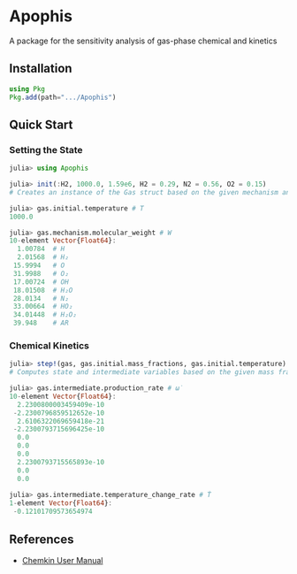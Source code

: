 # Apophis
A package for the sensitivity analysis of gas-phase chemical and kinetics

## Installation
```julia
using Pkg
Pkg.add(path=".../Apophis")
```
## Quick Start
### Setting the State
```julia
julia> using Apophis

julia> init(:H2, 1000.0, 1.59e6, H2 = 0.29, N2 = 0.56, O2 = 0.15)
# Creates an instance of the Gas struct based on the given mechanism and initial conditions

julia> gas.initial.temperature # T
1000.0

julia> gas.mechanism.molecular_weight # W
10-element Vector{Float64}:
  1.00784  # H
  2.01568  # H₂
 15.9994   # O
 31.9988   # O₂
 17.00724  # OH
 18.01508  # H₂O
 28.0134   # N₂
 33.00664  # HO₂
 34.01448  # H₂O₂
 39.948    # AR
```
### Chemical Kinetics
```julia
julia> step!(gas, gas.initial.mass_fractions, gas.initial.temperature)
# Computes state and intermediate variables based on the given mass fractions and temperature

julia> gas.intermediate.production_rate # ω̇
10-element Vector{Float64}:
  2.2300800003459409e-10
 -2.2300796859512652e-10
  2.6106322069659418e-21
 -2.2300793715696425e-10
  0.0
  0.0
  0.0
  2.2300793715565893e-10
  0.0
  0.0
  
julia> gas.intermediate.temperature_change_rate # Ṫ
1-element Vector{Float64}:
 -0.12101709573654974
```
## References
- [Chemkin User Manual](https://www3.nd.edu/~powers/ame.60636/chemkin2000.pdf)

